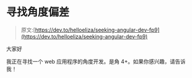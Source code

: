 # 寻找角度偏差

> 原文:[https://dev.to/helloeliza/seeking-angular-dev-fp9](https://dev.to/helloeliza/seeking-angular-dev-fp9)

大家好

我正在寻找一个 web 应用程序的角度开发。是角 4+。如果你感兴趣，请告诉我！